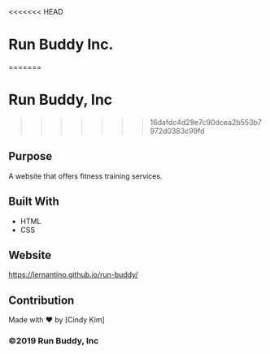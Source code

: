 <<<<<<< HEAD
# Run Buddy Inc.
=======
# Run Buddy, Inc
>>>>>>> 16dafdc4d29e7c90dcea2b553b7972d0383c99fd

## Purpose
A website that offers fitness training services. 

## Built With
* HTML
* CSS

## Website
https://lernantino.github.io/run-buddy/

## Contribution
Made with ❤️ by [Cindy Kim]

### ©️2019 Run Buddy, Inc 
